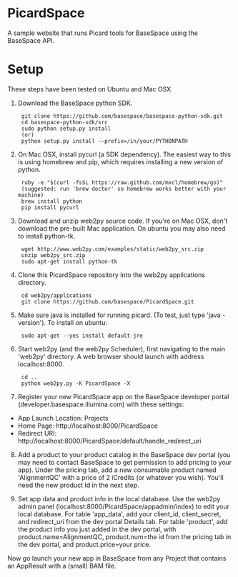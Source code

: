 PicardSpace
===========

A sample website that runs Picard tools for BaseSpace using the BaseSpace API.


Setup
=====
These steps have been tested on Ubuntu and Mac OSX.

1. Download the BaseSpace python SDK.

        git clone https://github.com/basespace/basespace-python-sdk.git
        cd basespace-python-sdk/src
        sudo python setup.py install
        (or)
        python setup.py install --prefix=/in/your/PYTHONPATH

2. On Mac OSX, install pycurl (a SDK dependency). The easiest way to this is using homebrew and pip, which requires installing a new version of python.
        
        ruby -e "$(curl -fsSL https://raw.github.com/mxcl/homebrew/go)"
        (suggested: run 'brew doctor' so homebrew works better with your machine)
        brew install python
        pip install pycurl

3. Download and unzip web2py source code. If you're on Mac OSX, don't download the pre-built Mac application. On ubuntu you may also need to install python-tk.

        wget http://www.web2py.com/examples/static/web2py_src.zip
        unzip web2py_src.zip
        sudo apt-get install python-tk

4. Clone this PicardSpace repository into the web2py applications directory.

        cd web2py/applications
        git clone https://github.com/basespace/PicardSpace.git

5. Make sure java is installed for running picard. (To test, just type 'java -version'). To install on ubuntu:

        sudo apt-get --yes install default-jre

6. Start web2py (and the web2py Scheduler), first navigating to the main 'web2py' directory. A web browser should launch with address localhost:8000.

        cd ..
        python web2py.py -K PicardSpace -X

7. Register your new PicardSpace app on the BaseSpace developer portal (developer.basespace.illumina.com) with these settings:

- App Launch Location: Projects
- Home Page: http://localhost:8000/PicardSpace
- Redirect URI: http://localhost:8000/PicardSpace/default/handle\_redirect\_uri

8. Add a product to your product catalog in the BaseSpace dev portal (you may need to contact BaseSpace to get permission to add pricing to your app). Under the pricing tab, add a new consumable product named 'AlignmentQC' with a price of 2 iCredits (or whatever you wish). You'll need the new product Id in the next step.

9. Set app data and product info in the local database. Use the web2py admin panel (localhost:8000/PicardSpace/appadmin/index) to edit your local database. For table 'app_data', add your client_id, client_secret, and redirect_uri from the dev portal Details tab. For table 'product', add the product info you just added in the dev portal, with product.name=AlignmentQC, product.num=the id from the pricing tab in the dev portal, and product.price=your price.

Now go launch your new app in BaseSpace from any Project that contains an AppResult with a (small) BAM file.


